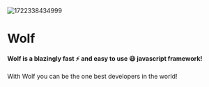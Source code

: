 ![1722338434999](https://wolf.hannesscript.dev/wolf.png)

# Wolf

#### Wolf is a blazingly fast ⚡ and easy to use 😃 javascript framework!

With Wolf you can be the one best developers in the world!
